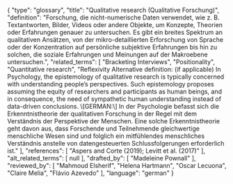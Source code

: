 {
    "type": "glossary",
    "title": "Qualitative research (Qualitative Forschung)",
    "definition": "Forschung, die nicht-numerische Daten verwendet, wie z. B. Textantworten, Bilder, Videos oder andere Objekte, um Konzepte, Theorien oder Erfahrungen genauer zu untersuchen. Es gibt ein breites Spektrum an qualitativen Ansätzen, von der mikro-detaillierten Erforschung von Sprache oder der Konzentration auf persönliche subjektive Erfahrungen bis hin zu solchen, die soziale Erfahrungen und Meinungen auf der Makroebene untersuchen.",
    "related_terms": [
        "Bracketing Interviews",
        "Positionality",
        "Quantitative research",
        "Reflexivity Alternative definition: (if applicable) In Psychology, the epistemology of qualitative research is typically concerned with understanding people’s perspectives. Such epistemology proposes assuming the equity of researchers and participants as human beings, and in consequence, the need of sympathetic human understanding instead of data-driven conclusions. \\[GERMAN:\\] In der Psychologie befasst sich die Erkenntnistheorie der qualitativen Forschung in der Regel mit dem Verständnis der Perspektive der Menschen. Eine solche Erkenntnistheorie geht davon aus, dass Forschende und Teilnehmende gleichwertige menschliche Wesen sind und folglich ein mitfühlendes menschliches Verständnis anstelle von datengesteuerten Schlussfolgerungen erforderlich ist."
    ],
    "references": [
        "Aspers and Corte (2019); Levitt et al. (2017)"
    ],
    "alt_related_terms": [
        null
    ],
    "drafted_by": [
        "Madeleine Pownall"
    ],
    "reviewed_by": [
        "Mahmoud Elsherif",
        "Helena Hartmann",
        "Oscar Lecuona",
        "Claire Melia",
        "Flávio Azevedo"
    ],
    "language": "german"
}